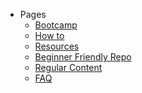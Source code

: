 - Pages
    - <a href="https://oswp.study/#/pages/Bootcamp">Bootcamp</a>
    - <a href="https://oswp.study/#/pages/How-to/README">How to</a>
    - <a href="https://oswp.study/#/pages/Resources">Resources</a>
    - <a href="https://oswp.study/#/pages/Beginners">Beginner Friendly Repo</a>
    - <a href="https://oswp.study/#/pages/Regular">Regular Content</a>
    - <a href="https://oswp.study/#/pages/Faq">FAQ</a>
